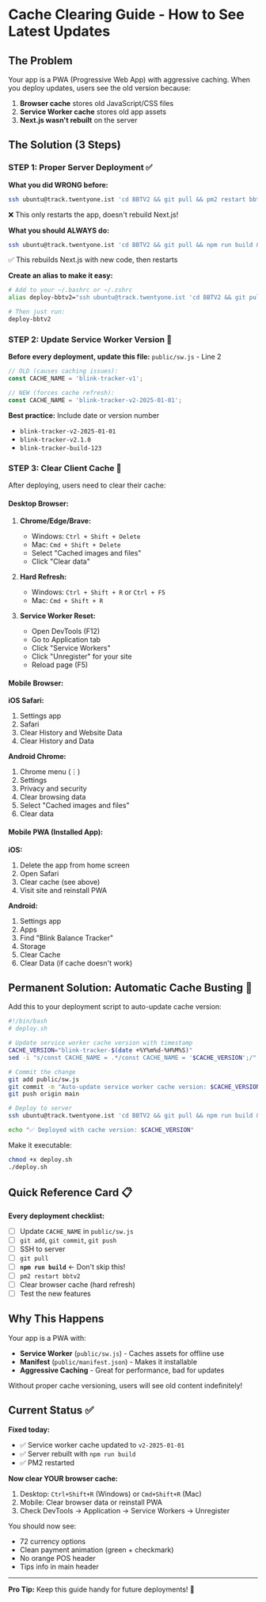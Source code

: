 # Cache Clearing Guide - How to See Latest Updates

## The Problem
Your app is a PWA (Progressive Web App) with aggressive caching. When you deploy updates, users see the old version because:
1. **Browser cache** stores old JavaScript/CSS files
2. **Service Worker cache** stores old app assets
3. **Next.js wasn't rebuilt** on the server

## The Solution (3 Steps)

### STEP 1: Proper Server Deployment ✅

**What you did WRONG before:**
```bash
ssh ubuntu@track.twentyone.ist 'cd BBTV2 && git pull && pm2 restart bbtv2'
```
❌ This only restarts the app, doesn't rebuild Next.js!

**What you should ALWAYS do:**
```bash
ssh ubuntu@track.twentyone.ist 'cd BBTV2 && git pull && npm run build && pm2 restart bbtv2'
```
✅ This rebuilds Next.js with new code, then restarts

**Create an alias to make it easy:**
```bash
# Add to your ~/.bashrc or ~/.zshrc
alias deploy-bbtv2="ssh ubuntu@track.twentyone.ist 'cd BBTV2 && git pull && npm run build && pm2 restart bbtv2'"

# Then just run:
deploy-bbtv2
```

### STEP 2: Update Service Worker Version 🔄

**Before every deployment, update this file:**
`public/sw.js` - Line 2

```javascript
// OLD (causes caching issues):
const CACHE_NAME = 'blink-tracker-v1';

// NEW (forces cache refresh):
const CACHE_NAME = 'blink-tracker-v2-2025-01-01';
```

**Best practice:** Include date or version number
- `blink-tracker-v2-2025-01-01`
- `blink-tracker-v2.1.0`
- `blink-tracker-build-123`

### STEP 3: Clear Client Cache 🧹

After deploying, users need to clear their cache:

#### **Desktop Browser:**

1. **Chrome/Edge/Brave:**
   - Windows: `Ctrl + Shift + Delete`
   - Mac: `Cmd + Shift + Delete`
   - Select "Cached images and files"
   - Click "Clear data"

2. **Hard Refresh:**
   - Windows: `Ctrl + Shift + R` or `Ctrl + F5`
   - Mac: `Cmd + Shift + R`

3. **Service Worker Reset:**
   - Open DevTools (F12)
   - Go to Application tab
   - Click "Service Workers"
   - Click "Unregister" for your site
   - Reload page (F5)

#### **Mobile Browser:**

**iOS Safari:**
1. Settings app
2. Safari
3. Clear History and Website Data
4. Clear History and Data

**Android Chrome:**
1. Chrome menu (⋮)
2. Settings
3. Privacy and security
4. Clear browsing data
5. Select "Cached images and files"
6. Clear data

#### **Mobile PWA (Installed App):**

**iOS:**
1. Delete the app from home screen
2. Open Safari
3. Clear cache (see above)
4. Visit site and reinstall PWA

**Android:**
1. Settings app
2. Apps
3. Find "Blink Balance Tracker"
4. Storage
5. Clear Cache
6. Clear Data (if cache doesn't work)

## Permanent Solution: Automatic Cache Busting 🚀

Add this to your deployment script to auto-update cache version:

```bash
#!/bin/bash
# deploy.sh

# Update service worker cache version with timestamp
CACHE_VERSION="blink-tracker-$(date +%Y%m%d-%H%M%S)"
sed -i "s/const CACHE_NAME = .*/const CACHE_NAME = '$CACHE_VERSION';/" public/sw.js

# Commit the change
git add public/sw.js
git commit -m "Auto-update service worker cache version: $CACHE_VERSION"
git push origin main

# Deploy to server
ssh ubuntu@track.twentyone.ist 'cd BBTV2 && git pull && npm run build && pm2 restart bbtv2'

echo "✅ Deployed with cache version: $CACHE_VERSION"
```

Make it executable:
```bash
chmod +x deploy.sh
./deploy.sh
```

## Quick Reference Card 📋

**Every deployment checklist:**
- [ ] Update `CACHE_NAME` in `public/sw.js`
- [ ] `git add`, `git commit`, `git push`
- [ ] SSH to server
- [ ] `git pull`
- [ ] **`npm run build`** ← Don't skip this!
- [ ] `pm2 restart bbtv2`
- [ ] Clear browser cache (hard refresh)
- [ ] Test the new features

## Why This Happens

Your app is a PWA with:
- **Service Worker** (`public/sw.js`) - Caches assets for offline use
- **Manifest** (`public/manifest.json`) - Makes it installable
- **Aggressive Caching** - Great for performance, bad for updates

Without proper cache versioning, users will see old content indefinitely!

## Current Status ✅

**Fixed today:**
- ✅ Service worker cache updated to `v2-2025-01-01`
- ✅ Server rebuilt with `npm run build`
- ✅ PM2 restarted

**Now clear YOUR browser cache:**
1. Desktop: `Ctrl+Shift+R` (Windows) or `Cmd+Shift+R` (Mac)
2. Mobile: Clear browser data or reinstall PWA
3. Check DevTools → Application → Service Workers → Unregister

You should now see:
- 72 currency options
- Clean payment animation (green + checkmark)
- No orange POS header
- Tips info in main header

---

**Pro Tip:** Keep this guide handy for future deployments! 🎯
